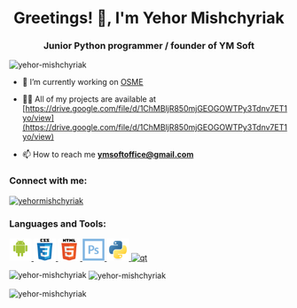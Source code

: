 <h1 align="center">Greetings! 👋, I'm Yehor Mishchyriak</h1>
<h3 align="center">Junior Python programmer / founder of YM Soft</h3>

<p align="left"> <img src="https://komarev.com/ghpvc/?username=yehor-mishchyriak&label=Profile%20views&color=0e75b6&style=flat" alt="yehor-mishchyriak" /> </p>

- 🔭 I’m currently working on [OSME](https://github.com/Yehor-Mishchyriak/OSME)

- 👨‍💻 All of my projects are available at [https://drive.google.com/file/d/1ChMBljR850mjGEOGOWTPy3Tdnv7ET1yo/view](https://drive.google.com/file/d/1ChMBljR850mjGEOGOWTPy3Tdnv7ET1yo/view)

- 📫 How to reach me **ymsoftoffice@gmail.com**

<h3 align="left">Connect with me:</h3>
<p align="left">
<a href="https://instagram.com/yehormishchyriak" target="blank"><img align="center" src="https://raw.githubusercontent.com/rahuldkjain/github-profile-readme-generator/master/src/images/icons/Social/instagram.svg" alt="yehormishchyriak" height="30" width="40" /></a>
</p>

<h3 align="left">Languages and Tools:</h3>
<p align="left"> <a href="https://developer.android.com" target="_blank" rel="noreferrer"> <img src="https://raw.githubusercontent.com/devicons/devicon/master/icons/android/android-original-wordmark.svg" alt="android" width="40" height="40"/> </a> <a href="https://www.w3schools.com/css/" target="_blank" rel="noreferrer"> <img src="https://raw.githubusercontent.com/devicons/devicon/master/icons/css3/css3-original-wordmark.svg" alt="css3" width="40" height="40"/> </a> <a href="https://www.w3.org/html/" target="_blank" rel="noreferrer"> <img src="https://raw.githubusercontent.com/devicons/devicon/master/icons/html5/html5-original-wordmark.svg" alt="html5" width="40" height="40"/> </a> <a href="https://www.photoshop.com/en" target="_blank" rel="noreferrer"> <img src="https://raw.githubusercontent.com/devicons/devicon/master/icons/photoshop/photoshop-line.svg" alt="photoshop" width="40" height="40"/> </a> <a href="https://www.python.org" target="_blank" rel="noreferrer"> <img src="https://raw.githubusercontent.com/devicons/devicon/master/icons/python/python-original.svg" alt="python" width="40" height="40"/> </a> <a href="https://www.qt.io/" target="_blank" rel="noreferrer"> <img src="https://upload.wikimedia.org/wikipedia/commons/0/0b/Qt_logo_2016.svg" alt="qt" width="40" height="40"/> </a> </p>

<p><img align="left" src="https://github-readme-stats.vercel.app/api/top-langs?username=yehor-mishchyriak&show_icons=true&locale=en&layout=compact" alt="yehor-mishchyriak" /></p>

<p>&nbsp;<img align="center" src="https://github-readme-stats.vercel.app/api?username=yehor-mishchyriak&show_icons=true&locale=en" alt="yehor-mishchyriak" /></p>

<p><img align="center" src="https://github-readme-streak-stats.herokuapp.com/?user=yehor-mishchyriak&" alt="yehor-mishchyriak" /></p>
